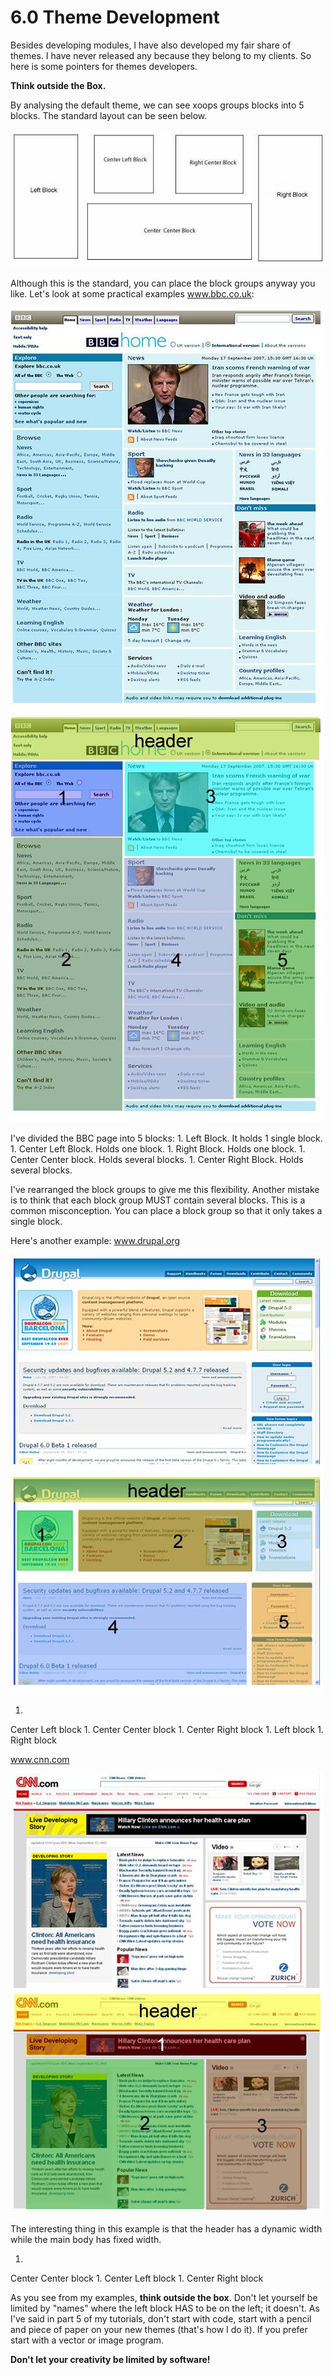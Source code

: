 # 6.0 Theme Development

Besides developing modules, I have also developed my fair share of themes. I have never released any because they belong to my clients. So here is some pointers for themes developers.
 
**Think outside the Box.**

By analysing the default theme, we can see xoops groups blocks into 5 blocks. The standard layout can be seen below.

![](../assets/box1.jpg)
 
Although this is the standard, you can place the block groups anyway you like. Let's look at some practical examples www.bbc.co.uk:
 
![](../assets/bbc1.jpg)![](../assets/bbc2.jpg)
   
I've divided the BBC page into 5 blocks:
1. 
Left Block. It holds 1 single block.
1. 
Center Left Block. Holds one block.
1. 
Right Block. Holds one block.
1. 
Center Center block. Holds several blocks.
1. 
Center Right Block. Holds several blocks.

I've rearranged the block groups to give me this flexibility. Another mistake is to think that each block group MUST contain several blocks. This is a common misconception. You can place a block group so that it only takes a single block.

Here's another example: www.drupal.org

![](../assets/drupal1.jpg) ![](../assets/drupal2.jpg)
   
1. 
Center Left block
1. 
Center Center block
1. 
Center Right block
1. 
Left block
1. 
Right block
 
www.cnn.com

![](../assets/cnn1.jpg)  ![](../assets/cnn2.jpg)
   
The interesting thing in this example is that the header has a dynamic width while the main body has fixed width.

1. 
Center Center block
1. 
Center Left block
1. 
Center Right block

As you see from my examples, **think outside the box**. Don't let yourself be limited by "names" where the left block HAS to be on the left; it doesn't. As I've said in part 5 of my tutorials, don't start with code, start with a pencil and piece of paper on your new themes (that's how I do it). If you prefer start with a vector or image program.

**Don't let your creativity be limited by software!**

